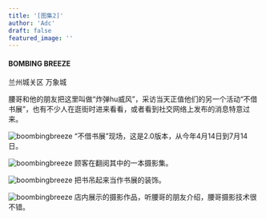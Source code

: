 ```yaml
---
title: '[图集2]'
author: 'Adc'
draft: false
featured_image: ''
---
```

#### BOMBING BREEZE

兰州城关区 万象城

腰哥和他的朋友把这里叫做“炸弹hu威风”，采访当天正值他们的另一个活动“不借书展”，也有不少人在逛街时进来看看，或者看到社交网络上发布的消息特意过来。


![boombingbreeze](/images/IMG_9396.JPG)
 “不借书展”现场，这是2.0版本，从今年4月14日到7月14日。

![boombingbreeze](/images/IMG_9400.JPG)
 顾客在翻阅其中的一本摄影集。

![boombingbreeze](/images/IMG_9383.JPG)
 把书吊起来当作书展的装饰。

![boombingbreeze](/images/IMG_9381.JPG)
 店内展示的摄影作品，听腰哥的朋友介绍，腰哥摄影技术很不错。